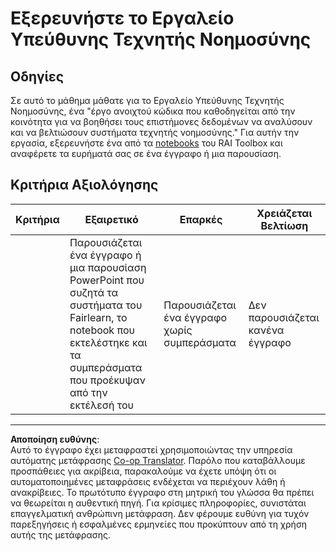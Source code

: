 <!--
CO_OP_TRANSLATOR_METADATA:
{
  "original_hash": "dbda60e7b1fe5f18974e7858eff0004e",
  "translation_date": "2025-09-05T00:25:49+00:00",
  "source_file": "1-Introduction/3-fairness/assignment.md",
  "language_code": "el"
}
-->
# Εξερευνήστε το Εργαλείο Υπεύθυνης Τεχνητής Νοημοσύνης

## Οδηγίες

Σε αυτό το μάθημα μάθατε για το Εργαλείο Υπεύθυνης Τεχνητής Νοημοσύνης, ένα "έργο ανοιχτού κώδικα που καθοδηγείται από την κοινότητα για να βοηθήσει τους επιστήμονες δεδομένων να αναλύσουν και να βελτιώσουν συστήματα τεχνητής νοημοσύνης." Για αυτήν την εργασία, εξερευνήστε ένα από τα [notebooks](https://github.com/microsoft/responsible-ai-toolbox/blob/main/notebooks/responsibleaidashboard/getting-started.ipynb) του RAI Toolbox και αναφέρετε τα ευρήματά σας σε ένα έγγραφο ή μια παρουσίαση.

## Κριτήρια Αξιολόγησης

| Κριτήρια | Εξαιρετικό | Επαρκές | Χρειάζεται Βελτίωση |
| -------- | --------- | -------- | ----------------- |
|          | Παρουσιάζεται ένα έγγραφο ή μια παρουσίαση PowerPoint που συζητά τα συστήματα του Fairlearn, το notebook που εκτελέστηκε και τα συμπεράσματα που προέκυψαν από την εκτέλεσή του | Παρουσιάζεται ένα έγγραφο χωρίς συμπεράσματα | Δεν παρουσιάζεται κανένα έγγραφο |

---

**Αποποίηση ευθύνης**:  
Αυτό το έγγραφο έχει μεταφραστεί χρησιμοποιώντας την υπηρεσία αυτόματης μετάφρασης [Co-op Translator](https://github.com/Azure/co-op-translator). Παρόλο που καταβάλλουμε προσπάθειες για ακρίβεια, παρακαλούμε να έχετε υπόψη ότι οι αυτοματοποιημένες μεταφράσεις ενδέχεται να περιέχουν λάθη ή ανακρίβειες. Το πρωτότυπο έγγραφο στη μητρική του γλώσσα θα πρέπει να θεωρείται η αυθεντική πηγή. Για κρίσιμες πληροφορίες, συνιστάται επαγγελματική ανθρώπινη μετάφραση. Δεν φέρουμε ευθύνη για τυχόν παρεξηγήσεις ή εσφαλμένες ερμηνείες που προκύπτουν από τη χρήση αυτής της μετάφρασης.